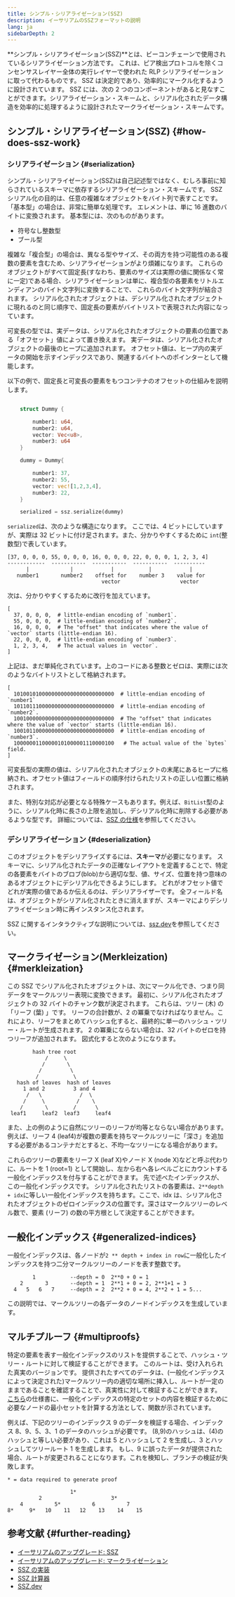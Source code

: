 ```yaml
---
title: シンプル・シリアライゼーション(SSZ)
description: イーサリアムのSSZフォーマットの説明
lang: ja
sidebarDepth: 2
---
```


**シンプル・シリアライゼーション(SSZ)**とは、ビーコンチェーンで使用されているシリアライゼーション方法です。 これは、ピア検出プロトコルを除くコンセンサスレイヤー全体の実行レイヤーで使われた RLP シリアライゼーションに取って代わるものです。 SSZ は決定的であり、効率的にマークル化するように設計されています。 SSZ には、次の 2 つのコンポーネントがあると見なすことができます。シリアライゼーション・スキームと、シリアル化されたデータ構造を効率的に処理するように設計されたマークライゼーション・スキームです。

## シンプル・シリアライゼーション(SSZ) {#how-does-ssz-work}

### シリアライゼーション {#serialization}

シンプル・シリアライゼーション(SSZ)は自己記述型ではなく、むしろ事前に知らされているスキーマに依存するシリアライゼーション・スキームです。 SSZ シリアル化の目的は、任意の複雑なオブジェクトをバイト列で表すことです。 「基本型」の場合は、非常に簡単な処理です。 エレメントは、単に 16 進数のバイトに変換されます。 基本型には、次のものがあります。

- 符号なし整数型
- ブール型

複雑な「複合型」の場合は、異なる型やサイズ、その両方を持つ可能性のある複数の要素を含むため、シリアライゼーションがより煩雑になります。 これらのオブジェクトがすべて固定長(すなわち、要素のサイズは実際の値に関係なく常に一定)である場合、シリアライゼーションは単に、複合型の各要素をリトルエンディアンのバイト文字列に変換することで、 これらのバイト文字列が結合されます。 シリアル化されたオブジェクトは、デシリアル化されたオブジェクトに現れるのと同じ順序で、固定長の要素がバイトリストで表現された内容になっています。

可変長の型では、実データは、シリアル化されたオブジェクトの要素の位置である「オフセット」値によって置き換えます。 実データは、シリアル化されたオブジェクトの最後のヒープに追加されます。 オフセット値は、ヒープ内の実データの開始を示すインデックスであり、関連するバイトへのポインターとして機能します。

以下の例で、固定長と可変長の要素をもつコンテナのオフセットの仕組みを説明します。

```Rust

    struct Dummy {

        number1: u64,
        number2: u64,
        vector: Vec<u8>,
        number3: u64
    }

    dummy = Dummy{

        number1: 37,
        number2: 55,
        vector: vec![1,2,3,4],
        number3: 22,
    }

    serialized = ssz.serialize(dummy)

```

`serialized`は、次のような構造になります。 ここでは、4 ビットにしていますが、実際は 32 ビットに付け足されます。また、分かりやすくするために `int`(整数型)で表しています。

```
[37, 0, 0, 0, 55, 0, 0, 0, 16, 0, 0, 0, 22, 0, 0, 0, 1, 2, 3, 4]
------------  -----------  -----------  -----------  ----------
      |             |            |           |            |
   number1       number2    offset for    number 3    value for
                              vector                   vector

```

次は、分かりやすくするために改行を加えています。

```
[
  37, 0, 0, 0,  # little-endian encoding of `number1`.
  55, 0, 0, 0,  # little-endian encoding of `number2`.
  16, 0, 0, 0,  # The "offset" that indicates where the value of `vector` starts (little-endian 16).
  22, 0, 0, 0,  # little-endian encoding of `number3`.
  1, 2, 3, 4,   # The actual values in `vector`.
]
```

上記は、まだ単純化されています。上のコードにある整数とゼロは、実際には次のようなバイトリストとして格納されます。

```
[
  10100101000000000000000000000000  # little-endian encoding of `number1`
  10110111000000000000000000000000  # little-endian encoding of `number2`.
  10010000000000000000000000000000  # The "offset" that indicates where the value of `vector` starts (little-endian 16).
  10010110000000000000000000000000  # little-endian encoding of `number3`.
  10000001100000101000001110000100   # The actual value of the `bytes` field.
]
```

可変長型の実際の値は、シリアル化されたオブジェクトの末尾にあるヒープに格納され、オフセット値はフィールドの順序付けられたリストの正しい位置に格納されます。

また、特別な対応が必要となる特殊ケースもあります。例えば、`BitList`型のように、シリアル化時に長さの上限を追加し、デシリアル化時に削除する必要があるような型です。 詳細については、[SSZ の仕様](https://github.com/ethereum/consensus-specs/blob/dev/ssz/simple-serialize.md)を参照してください。

### デシリアライゼーション {#deserialization}

このオブジェクトをデシリアライズするには、<b>スキーマ</b>が必要になります。 スキーマに、シリアル化されたデータの正確なレイアウトを定義することで、特定の各要素をバイトのブロブ(blob)から適切な型、値、サイズ、位置を持つ意味のあるオブジェクトにデシリアル化できるようにします。 どれがオフセット値でどれが実際の値であるか伝えるのは、デシリアライザーです。 全フィールド名は、オブジェクトがシリアル化されたときに消えますが、スキーマによりデシリアライゼーション時に再インスタンス化されます。

SSZ に関するインタラクティブな説明については、[ssz.dev](https://www.ssz.dev/overview)を参照してください。

## マークライゼーション(Merkleization) {#merkleization}

この SSZ でシリアル化されたオブジェクトは、次にマークル化でき、つまり同データをマークルツリー表現に変換できます。 最初に、シリアル化されたオブジェクトの 32 バイトのチャンク数が決定されます。 これらは、ツリー (木) の「リーフ (葉) 」です。 リーフの合計数が、2 の冪乗でなければなりません。これにより、リーフをまとめてハッシュ化すると、最終的に単一のハッシュ・ツリー・ルートが生成されます。 2 の冪乗にならない場合は、32 バイトのゼロを持つリーフが追加されます。 図式化すると次のようになります。

```
        hash tree root
            /     \
           /       \
          /         \
         /           \
   hash of leaves  hash of leaves
     1 and 2         3 and 4
      /   \            /  \
     /     \          /    \
    /       \        /      \
 leaf1     leaf2  leaf3     leaf4
```

また、上の例のように自然にツリーのリーフが均等とならない場合があります。 例えば、リーフ 4 (leaf4)が複数の要素を持ちマークルツリーに「深さ」を追加する必要があるコンテナだとすると、不均一なツリーになる場合があります。

これらのツリーの要素をリーフ X (leaf X)やノード X (node X)などと呼ぶ代わりに、ルートを 1 (root=1) として開始し、左から右へ各レベルごとにカウントする一般化インデックスを付与することができます。 先で述べたインデックスが、この一般化インデックスです。 シリアル化されたリストの各要素は、`2**depth + idx`に等しい一般化インデックスを持ちます。ここで、idx は、シリアル化されたオブジェクトのゼロインデックスの位置です。深さはマークルツリーのレベル数で、要素 (リーフ) の数の平方根として決定することができます。

## 一般化インデックス {#generalized-indices}

一般化インデックスは、各ノードが`2 ** depth + index in row`に一般化したインデックスを持つ二分マークルツリーのノードを表す整数です。

```
        1           --depth = 0  2**0 + 0 = 1
    2       3       --depth = 1  2**1 + 0 = 2, 2**1+1 = 3
  4   5   6   7     --depth = 2  2**2 + 0 = 4, 2**2 + 1 = 5...

```

この説明では、マークルツリーの各データのノードインデックスを生成しています。

## マルチプルーフ {#multiproofs}

特定の要素を表す一般化インデックスのリストを提供することで、ハッシュ・ツリー・ルートに対して検証することができます。 このルートは、受け入れられた真実のバージョンです。 提供されたすべてのデータは、(一般化インデックスによって決定された)マークルツリー内の適切な場所に挿入し、ルートが一定のままであることを確認することで、真実性に対して検証することができます。 [こちら](https://github.com/ethereum/consensus-specs/blob/dev/ssz/merkle-proofs.md#merkle-multiproofs)の仕様書に、一般化インデックスの特定のセットの内容を検証するために必要なノードの最小セットを計算する方法として、関数が示されています。

例えば、下記のツリーのインデックス 9 のデータを検証する場合、インデックス 8、9、5、3、1 のデータのハッシュが必要です。 (8,9)のハッシュは、(4)のハッシュと等しい必要があり、これは 5 とハッシュして 2 を生成し、3 とハッシュしてツリールート 1 を生成します。 もし、9 に誤ったデータが提供された場合、ルートが変更されることになります。これを検知し、ブランチの検証が失敗します。

```
* = data required to generate proof

                    1*
          2                      3*
    4          5*          6          7
8*     9*   10    11   12    13    14    15

```

## 参考文献 {#further-reading}

- [イーサリアムのアップグレード: SSZ](https://eth2book.info/altair/part2/building_blocks/ssz)
- [イーサリアムのアップグレード: マークライゼーション](https://eth2book.info/altair/part2/building_blocks/merkleization)
- [SSZ の実装](https://github.com/ethereum/consensus-specs/issues/2138)
- [SSZ 計算器](https://simpleserialize.com/)
- [SSZ.dev](https://www.ssz.dev/)

